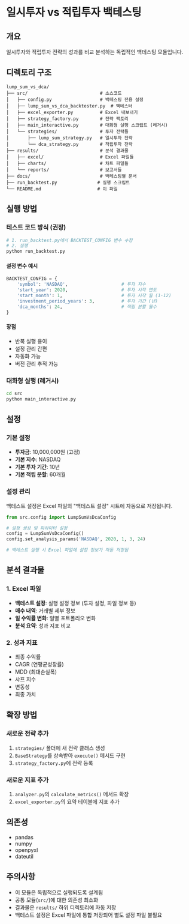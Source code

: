 # 일시투자 vs 적립투자 백테스팅

## 개요
일시투자와 적립투자 전략의 성과를 비교 분석하는 독립적인 백테스팅 모듈입니다.

## 디렉토리 구조
```
lump_sum_vs_dca/
├── src/                           # 소스코드
│   ├── config.py                  # 백테스팅 전용 설정
│   ├── lump_sum_vs_dca_backtester.py  # 백테스터
│   ├── excel_exporter.py          # Excel 내보내기
│   ├── strategy_factory.py        # 전략 팩토리
│   ├── main_interactive.py        # 대화형 실행 스크립트 (레거시)
│   └── strategies/                # 투자 전략들
│       ├── lump_sum_strategy.py   # 일시투자 전략
│       └── dca_strategy.py        # 적립투자 전략
├── results/                       # 분석 결과물
│   ├── excel/                     # Excel 파일들
│   ├── charts/                    # 차트 파일들
│   └── reports/                   # 보고서들
├── docs/                          # 백테스팅별 문서
├── run_backtest.py               # 실행 스크립트
└── README.md                     # 이 파일
```

## 실행 방법

### 테스트 코드 방식 (권장)
```bash
# 1. run_backtest.py에서 BACKTEST_CONFIG 변수 수정
# 2. 실행
python run_backtest.py
```

#### 설정 변수 예시
```python
BACKTEST_CONFIG = {
    'symbol': 'NASDAQ',                    # 투자 지수
    'start_year': 2020,                    # 투자 시작 연도
    'start_month': 1,                      # 투자 시작 월 (1-12)
    'investment_period_years': 3,          # 투자 기간 (년)
    'dca_months': 24,                      # 적립 분할 월수
}
```

#### 장점
- 반복 실행 용이
- 설정 관리 간편
- 자동화 가능
- 버전 관리 추적 가능

### 대화형 실행 (레거시)
```bash
cd src
python main_interactive.py
```

## 설정

### 기본 설정
- **투자금**: 10,000,000원 (고정)
- **기본 지수**: NASDAQ
- **기본 투자 기간**: 10년
- **기본 적립 분할**: 60개월

### 설정 관리
백테스트 설정은 Excel 파일의 "백테스트 설정" 시트에 자동으로 저장됩니다.

```python
from src.config import LumpSumVsDcaConfig

# 설정 생성 및 파라미터 설정
config = LumpSumVsDcaConfig()
config.set_analysis_params('NASDAQ', 2020, 1, 3, 24)

# 백테스트 실행 시 Excel 파일에 설정 정보가 자동 저장됨
```

## 분석 결과물

### 1. Excel 파일
- **백테스트 설정**: 실행 설정 정보 (투자 설정, 파일 정보 등)
- **매수 내역**: 거래별 세부 정보
- **일 수익률 변화**: 일별 포트폴리오 변화
- **분석 요약**: 성과 지표 비교

### 2. 성과 지표
- 최종 수익률
- CAGR (연평균성장률)
- MDD (최대손실폭)
- 샤프 지수
- 변동성
- 최종 가치

## 확장 방법

### 새로운 전략 추가
1. `strategies/` 폴더에 새 전략 클래스 생성
2. `BaseStrategy`를 상속받아 `execute()` 메서드 구현
3. `strategy_factory.py`에 전략 등록

### 새로운 지표 추가
1. `analyzer.py`의 `calculate_metrics()` 메서드 확장
2. `excel_exporter.py`의 요약 테이블에 지표 추가

## 의존성
- pandas
- numpy
- openpyxl
- dateutil

## 주의사항
- 이 모듈은 독립적으로 실행되도록 설계됨
- 공통 모듈(`src/`)에 대한 의존성 최소화
- 결과물은 `results/` 하위 디렉토리에 자동 저장
- 백테스트 설정은 Excel 파일에 통합 저장되어 별도 설정 파일 불필요